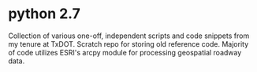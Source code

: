 # python 2.7

Collection of various one-off, independent scripts and code snippets from my tenure at TxDOT.
Scratch repo for storing old reference code. Majority of code utilizes ESRI's arcpy module for processing geospatial roadway data. 
